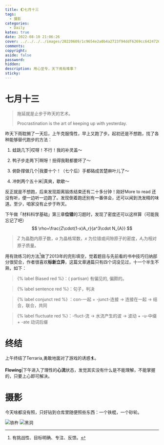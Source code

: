 ```yaml
---
title: 🌔七月十三
tags:
  - 摄影
categories:
  - Daily
katex: true
date: 2022-08-10 21:06:26
cover: ../../../../images/20220609/1c9654e2a0b4a2723f94ddf6269cc642472087716.jpg
comments:
copyright:
aside: false
password:
hidden:
description: 用心至专，天下焉有难事？
sticky:
---
```


# 七月十三



> 拖延就是止步于昨天的艺术。
>
> Procrastination is the art of keeping up with yesterday. 

昨天下雨耽搁了一天后，上午克服惰性，早上又跑了步。起初还是不想跑，找了各种能够替代跑步的方法：

1. 蛙跳几下|哎呀！不行！我的补灵盖～

2. 鸭子步走两下|啊呀！扭得我鞋都要坏了～

3. 俯卧撑做几个|我要十个！（七个后）手都硌成苦楚麻叶儿了～

4. 冲刺两个五十米|真爽，歇歇～

反正就是不想跑，后来发现距离锻炼结束还有二十多分钟！刚好More to read 还没有听，便一边听一边跑了。发现倒着跑还别有一番体会，还可以闻到洗发精的味道。至少，咱家没有止步于昨天。

下午做「材料科学基础」第三章**位错**的习题时，发现了密度还可以这样算（可能我忘记了吧）
$$
\rho=\frac{Z\cdot(1-x)A_r}{a^3\cdot N_{A}}
$$

> $Z$ 为晶胞内原子数，$a$ 为晶格常数，$x$ 为位错或间隙原子的密度，$A_r$为相对原子质量。

用有效练习的方法[^1]做了2013年的完形填空，觉着题目与先前看的书中技巧归纳部分很契合，作者很喜欢**标新立异**，这篇文章通篇只有四个词没见过，十一个半生不熟，如下：

> {% label Biased red %}：( partisan) 有偏见的, 偏颇的。

> {% label sentence red %}：句子，判决

> {% label conjunct red %} ：con-一起 + -junct-连接 → 连接在一起 → 结合，联合，共同

> {% label fluctuate red %}：-fluct-流 → 水流产生的波 → 波动 + -u-中缀 + -ate 动词后缀



# 终结

上午终结了Terraria,勇敢地面对了游戏的诱惑🏄。

**Flowing**|下午进入了理性的**心流**状态，发觉其实没有什么是不能理解，不能掌握的，只要上心即可解决。

# 摄影

今天啥都没有照，只好钻到仓库里随便照些东西：一个铁棍，一个砂轮。

![铁杵](../../../../images/20220609/1c9654e2a0b4a2723f94ddf6269cc642472087716.jpg)
![黑洞](../../../../images/20220609/3805ea546f982e6acacf7989dded9ca7472087716.jpg)

[^1]:有挑战性、目标明确、专注、反馈。